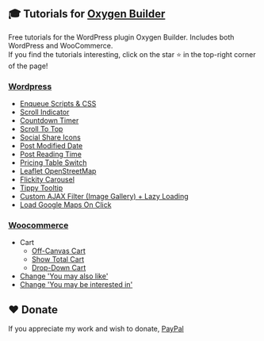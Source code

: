 ## 🎓 Tutorials for [Oxygen Builder](https://oxygenbuilder.com/)
Free tutorials for the WordPress plugin Oxygen Builder. Includes both WordPress and WooCommerce.  
If you find the tutorials interesting, click on the star ⭐ in the top-right corner of the page! 

### [Wordpress](wordpress)
 * [Enqueue Scripts & CSS](wordpress/enqueue-scripts-css.md)
 * [Scroll Indicator](wordpress/scroll-indicator.md)
 * [Countdown Timer](wordpress/countdown-timer.md)
 * [Scroll To Top](wordpress/scroll-to-top.md)
 * [Social Share Icons](wordpress/social-share-icons.md)
 * [Post Modified Date](wordpress/post-modified-date.md)
 * [Post Reading Time](wordpress/post-reading-time.md)
 * [Pricing Table Switch](wordpress/pricing-table-switch.md)
 * [Leaflet OpenStreetMap](wordpress/leaflet-openstreetmap.md)
 * [Flickity Carousel](wordpress/flickity-carousel.md)
 * [Tippy Tooltip](wordpress/tippy-tooltip.md)
 * [Custom AJAX Filter (Image Gallery) + Lazy Loading](wordpress/custom-ajax-filter-gallery.md)
 * [Load Google Maps On Click](wordpress/load-gmaps-onclick.md)
 
### [Woocommerce](woocommerce)
 * Cart
   * [Off-Canvas Cart](woocommerce/off-canvas-cart.md)
   * [Show Total Cart](woocommerce/show-total-cart.md)
   * [Drop-Down Cart](woocommerce/drop-down-cart.md)
 * [Change 'You may also like'](woocommerce/you-may-also-like.md)
 * [Change 'You may be interested in'](woocommerce/you-may-be-interested-in.md)

## ❤️ Donate
If you appreciate my work and wish to donate, [PayPal](https://www.paypal.com/paypalme/widdin)
